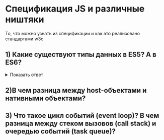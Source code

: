 # Спецификация JS и различные ништяки

То, что можно узнать из спецификации и как это реализовано стандартами w3c

## 1) Какие существуют типы данных в ES5? А в ES6?
<details>
  <summary>Показать ответ</summary>
  
```
По реализации:
	1.Undefined
	2.Object (typeof null)
	3.Boolean
	4.Number (typeof Infinity и typeof NaN)
	5.String
	6.Symbol
	7.Object
	8.Function
	9.Скоро внесут в спецификацию - BigInt (typeof 1n). 
	Добавлен был в ES6.
```

```
По cпецификации:
	1.Undefined
	2.Null
	3.Boolean
	4.Number
	5.String
	6.Symbol
	7.Object (does not implement [[Call]])
	8.Object (implements [[Call]])	
```
  
</details>

## 2)В чем разница между host-объектами и нативными объектами?


## 3) Что такое цикл событий (event loop)? В чем разница между стеком вызовов (call stack) и очередью событий (task queue)?
